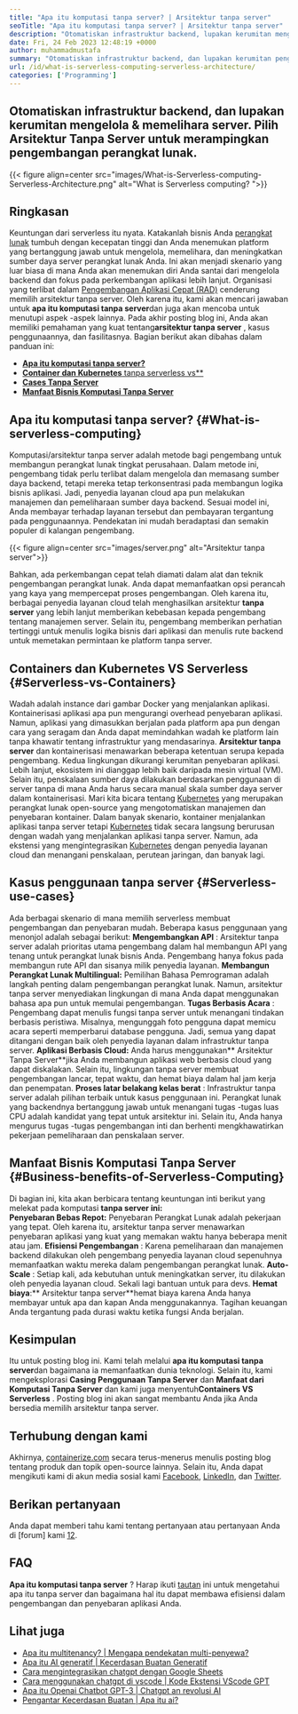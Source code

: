```yaml
---
title: "Apa itu komputasi tanpa server? | Arsitektur tanpa server" 
seoTitle: "Apa itu komputasi tanpa server? | Arsitektur tanpa server" 
description: "Otomatiskan infrastruktur backend, lupakan kerumitan mengelola & memelihara server. Pilih Arsitektur Tanpa Server untuk merampingkan pengembangan perangkat lunak." 
date: Fri, 24 Feb 2023 12:48:19 +0000
author: muhammadmustafa
summary: "Otomatiskan infrastruktur backend, dan lupakan kerumitan pengelolaan & amp; memelihara server. Pilih Arsitektur Tanpa Server untuk merampingkan pengembangan perangkat lunak." 
url: /id/what-is-serverless-computing-serverless-architecture/
categories: ['Programming']
---
```


## Otomatiskan infrastruktur backend, dan lupakan kerumitan mengelola & memelihara server. Pilih Arsitektur Tanpa Server untuk merampingkan pengembangan perangkat lunak.

{{< figure align=center src="images/What-is-Serverless-computing-Serverless-Architecture.png" alt="What is Serverless computing? ">}}


## Ringkasan
Keuntungan dari serverless itu nyata. Katakanlah bisnis Anda [perangkat lunak][1] tumbuh dengan kecepatan tinggi dan Anda menemukan platform yang bertanggung jawab untuk mengelola, memelihara, dan meningkatkan sumber daya server perangkat lunak Anda. Ini akan menjadi skenario yang luar biasa di mana Anda akan menemukan diri Anda santai dari mengelola backend dan fokus pada perkembangan aplikasi lebih lanjut. Organisasi yang terlibat dalam [Pengembangan Aplikasi Cepat (RAD)][2] cenderung memilih arsitektur tanpa server. Oleh karena itu, kami akan mencari jawaban untuk **apa itu komputasi tanpa server**dan juga akan mencoba untuk menutupi aspek -aspek lainnya. Pada akhir posting blog ini, Anda akan memiliki pemahaman yang kuat tentang**arsitektur tanpa server** , kasus penggunaannya, dan fasilitasnya.
Bagian berikut akan dibahas dalam panduan ini:
* **[Apa itu komputasi tanpa server?][3]** 
* [ **Container dan Kubernetes** tanpa serverless vs**][4]
* **[Cases Tanpa Server][5]** 
* **[Manfaat Bisnis Komputasi Tanpa Server][6]** 

## Apa itu komputasi tanpa server? {#What-is-serverless-computing}

Komputasi/arsitektur tanpa server adalah metode bagi pengembang untuk membangun perangkat lunak tingkat perusahaan. Dalam metode ini, pengembang tidak perlu terlibat dalam mengelola dan memasang sumber daya backend, tetapi mereka tetap terkonsentrasi pada membangun logika bisnis aplikasi. Jadi, penyedia layanan cloud apa pun melakukan manajemen dan pemeliharaan sumber daya backend. Sesuai model ini, Anda membayar terhadap layanan tersebut dan pembayaran tergantung pada penggunaannya. Pendekatan ini mudah beradaptasi dan semakin populer di kalangan pengembang.

{{< figure align=center src="images/server.png" alt="Arsitektur tanpa server">}}

Bahkan, ada perkembangan cepat telah diamati dalam alat dan teknik pengembangan perangkat lunak. Anda dapat memanfaatkan opsi perancah yang kaya yang mempercepat proses pengembangan. Oleh karena itu, berbagai penyedia layanan cloud telah menghasilkan arsitektur **tanpa server** yang lebih lanjut memberikan kebebasan kepada pengembang tentang manajemen server. Selain itu, pengembang memberikan perhatian tertinggi untuk menulis logika bisnis dari aplikasi dan menulis rute backend untuk memetakan permintaan ke platform tanpa server.

## Containers dan Kubernetes VS Serverless {#Serverless-vs-Containers}

Wadah adalah instance dari gambar Docker yang menjalankan aplikasi. Kontainerisasi aplikasi apa pun mengurangi overhead penyebaran aplikasi. Namun, aplikasi yang dimasukkan berjalan pada platform apa pun dengan cara yang seragam dan Anda dapat memindahkan wadah ke platform lain tanpa khawatir tentang infrastruktur yang mendasarinya.
**Arsitektur tanpa server** dan kontainerisasi menawarkan beberapa ketentuan serupa kepada pengembang. Kedua lingkungan dikurangi kerumitan penyebaran aplikasi. Lebih lanjut, ekosistem ini dianggap lebih baik daripada mesin virtual (VM). Selain itu, penskalaan sumber daya dilakukan berdasarkan penggunaan di server tanpa di mana Anda harus secara manual skala sumber daya server dalam kontainerisasi.
Mari kita bicara tentang [Kubernetes][7] yang merupakan perangkat lunak open-source yang mengotomatiskan manajemen dan penyebaran kontainer. Dalam banyak skenario, kontainer menjalankan aplikasi tanpa server tetapi [Kubernetes][7] tidak secara langsung berurusan dengan wadah yang menjalankan aplikasi tanpa server. Namun, ada ekstensi yang mengintegrasikan [Kubernetes][7] dengan penyedia layanan cloud dan menangani penskalaan, perutean jaringan, dan banyak lagi.

## Kasus penggunaan tanpa server {#Serverless-use-cases}

Ada berbagai skenario di mana memilih serverless membuat pengembangan dan penyebaran mudah. Beberapa kasus penggunaan yang menonjol adalah sebagai berikut:
**Mengembangkan API** : Arsitektur tanpa server adalah prioritas utama pengembang dalam hal membangun API yang tenang untuk perangkat lunak bisnis Anda. Pengembang hanya fokus pada membangun rute API dan sisanya milik penyedia layanan.
**Membangun Perangkat Lunak Multilingual:**  Pemilihan Bahasa Pemrograman adalah langkah penting dalam pengembangan perangkat lunak. Namun, arsitektur tanpa server menyediakan lingkungan di mana Anda dapat menggunakan bahasa apa pun untuk memulai pengembangan.
**Tugas Berbasis Acara** : Pengembang dapat menulis fungsi tanpa server untuk menangani tindakan berbasis peristiwa. Misalnya, mengunggah foto pengguna dapat memicu acara seperti memperbarui database pengguna. Jadi, semua yang dapat ditangani dengan baik oleh penyedia layanan dalam infrastruktur tanpa server.
**Aplikasi Berbasis Cloud:** Anda harus menggunakan** Arsitektur Tanpa Server**jika Anda membangun aplikasi web berbasis cloud yang dapat diskalakan. Selain itu, lingkungan tanpa server membuat pengembangan lancar, tepat waktu, dan hemat biaya dalam hal jam kerja dan penempatan.
**Proses latar belakang kelas berat** : Infrastruktur tanpa server adalah pilihan terbaik untuk kasus penggunaan ini. Perangkat lunak yang backendnya bertanggung jawab untuk menangani tugas -tugas luas CPU adalah kandidat yang tepat untuk arsitektur ini. Selain itu, Anda hanya mengurus tugas -tugas pengembangan inti dan berhenti mengkhawatirkan pekerjaan pemeliharaan dan penskalaan server.

## Manfaat Bisnis Komputasi Tanpa Server {#Business-benefits-of-Serverless-Computing}

Di bagian ini, kita akan berbicara tentang keuntungan inti berikut yang melekat pada komputasi **tanpa server ini:**  
**Penyebaran Bebas Repot:**  Penyebaran Perangkat Lunak adalah pekerjaan yang tepat. Oleh karena itu, arsitektur tanpa server menawarkan penyebaran aplikasi yang kuat yang memakan waktu hanya beberapa menit atau jam.
**Efisiensi Pengembangan** : Karena pemeliharaan dan manajemen backend dilakukan oleh pengembang penyedia layanan cloud sepenuhnya memanfaatkan waktu mereka dalam pengembangan perangkat lunak.
**Auto-Scale** : Setiap kali, ada kebutuhan untuk meningkatkan server, itu dilakukan oleh penyedia layanan cloud. Sekali lagi bantuan untuk para devs.
**Hemat biaya**:**  Arsitektur tanpa server**hemat biaya karena Anda hanya membayar untuk apa dan kapan Anda menggunakannya. Tagihan keuangan Anda tergantung pada durasi waktu ketika fungsi Anda berjalan.

## Kesimpulan
Itu untuk posting blog ini. Kami telah melalui **apa itu komputasi tanpa server**dan bagaimana ia memanfaatkan dunia teknologi. Selain itu, kami mengeksplorasi **Casing Penggunaan Tanpa Server** dan **Manfaat dari Komputasi Tanpa Server** dan kami juga menyentuh**Containers VS Serverless** . Posting blog ini akan sangat membantu Anda jika Anda bersedia memilih arsitektur tanpa server.

## Terhubung dengan kami
Akhirnya, [containerize.com][8] secara terus-menerus menulis posting blog tentang produk dan topik open-source lainnya. Selain itu, Anda dapat mengikuti kami di akun media sosial kami [Facebook][9], [LinkedIn][10], dan [Twitter][11].

## Berikan pertanyaan
Anda dapat memberi tahu kami tentang pertanyaan atau pertanyaan Anda di [forum] kami [12].

## FAQ
**Apa itu komputasi tanpa server** ?
Harap ikuti [tautan][3] ini untuk mengetahui apa itu tanpa server dan bagaimana hal itu dapat membawa efisiensi dalam pengembangan dan penyebaran aplikasi Anda.

## Lihat juga
  * [Apa itu multitenancy? | Mengapa pendekatan multi-penyewa?][13]
  * [Apa itu AI generatif | Kecerdasan Buatan Generatif][14]
  * [Cara mengintegrasikan chatgpt dengan Google Sheets][15]
  * [Cara menggunakan chatgpt di vscode | Kode Ekstensi VScode GPT][16]
  * [Apa itu Openai Chatbot GPT-3 | Chatgpt an revolusi AI][17]
  * [Pengantar Kecerdasan Buatan | Apa itu ai?][18]



[1]: https://products.containerize.com/
[2]: https://products.containerize.com/rad/
[3]: #What-is-serverless-computing
[4]: #Serverless-vs-Containers
[5]: #Serverless-use-cases
[6]: #Business-benefits-of-Serverless-Computing
[7]: https://products.containerize.com/devops/kubernetes/
[8]: https://www.containerize.com/
[9]: https://web.facebook.com/containerize
[10]: https://www.linkedin.com/company/containerize/
[11]: https://twitter.com/containerize_co
[12]: https://forum.containerize.com/
[13]: https://blog.containerize.com/programming/what-is-multitenancy-why-a-multi-tenant-approach-2/
[14]: https://blog.containerize.com/artificial-intelligence/what-is-generative-ai-generative-artificial-intelligence/
[15]: https://blog.containerize.com/artificial-intelligence/integrate-chatgpt-with-google-sheets/
[16]: https://blog.containerize.com/artificial-intelligence/how-to-use-chatgpt-in-vscode-the-vscode-extension-codegpt/
[17]: https://blog.containerize.com/artificial-intelligence/what-is-openai-chatbot-gpt-3-chatgpt-an-ai-revolution/
[18]: https://blog.containerize.com/artificial-intelligence/an-introduction-to-artificial-intelligence-what-is-ai/
